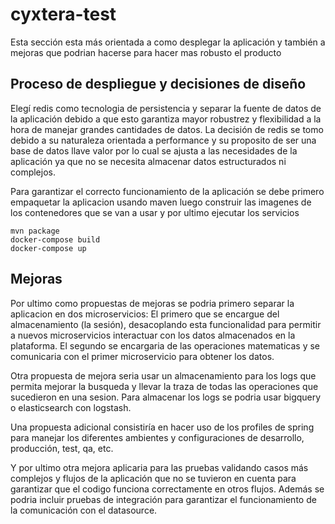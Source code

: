 # cyxtera-test

Esta sección esta más orientada a como desplegar la aplicación y también a mejoras que podrian hacerse para hacer mas robusto el producto

## Proceso de despliegue y decisiones de diseño

Elegí redis como tecnologia de persistencia y separar la fuente de datos de la aplicación debido a que esto garantiza mayor robustrez
y flexibilidad a la hora de manejar grandes cantidades de datos.
La decisión de redis se tomo debido a su naturaleza orientada a performance y su proposito de ser una base de datos llave valor por lo cual
se ajusta a las necesidades de la aplicación ya que no se necesita almacenar datos estructurados ni complejos.

Para garantizar el correcto funcionamiento de la aplicación se debe primero empaquetar la aplicacion usando maven luego construir las imagenes
de los contenedores que se van a usar y por ultimo ejecutar los servicios

```
mvn package
docker-compose build
docker-compose up
```

## Mejoras

Por ultimo como propuestas de mejoras se podria primero separar la aplicacion en dos microservicios:
El primero que se encargue del almacenamiento (la sesión), desacoplando esta funcionalidad para permitir a nuevos microservicios interactuar con los datos
almacenados en la plataforma.
El segundo se encargaria de las operaciones matematicas y se comunicaria con el primer microservicio para obtener los datos.

Otra propuesta de mejora seria usar un almacenamiento para los logs que permita mejorar la busqueda y llevar la traza de todas las operaciones 
que sucedieron en una sesion. Para almacenar los logs se podria usar bigquery o elasticsearch con logstash.

Una propuesta adicional consistiría en hacer uso de los profiles de spring para manejar los diferentes ambientes y configuraciones de desarrollo, producción, test, qa, etc.

Y por ultimo otra mejora aplicaria para las pruebas validando casos más complejos y flujos de la aplicación que no se tuvieron en cuenta
para garantizar que el codigo funciona correctamente en otros flujos. Además se podria incluir pruebas de integración para garantizar el 
funcionamiento de la comunicación con el datasource.

